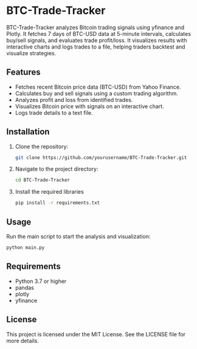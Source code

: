 # BTC-Trade-Tracker

BTC-Trade-Tracker analyzes Bitcoin trading signals using yfinance and Plotly. It fetches 7 days of BTC-USD data at 5-minute intervals, calculates buy/sell signals, and evaluates trade profit/loss. It visualizes results with interactive charts and logs trades to a file, helping traders backtest and visualize strategies.

## Features

- Fetches recent Bitcoin price data (BTC-USD) from Yahoo Finance.
- Calculates buy and sell signals using a custom trading algorithm.
- Analyzes profit and loss from identified trades.
- Visualizes Bitcoin price with signals on an interactive chart.
- Logs trade details to a text file.

## Installation

1. Clone the repository:
   ```bash
   git clone https://github.com/yourusername/BTC-Trade-Tracker.git
   ```

2. Navigate to the project directory:
   ```bash
   cd BTC-Trade-Tracker
   ```
3. Install the required libraries
   ```bash
   pip install -r requirements.txt
   ```

## Usage

Run the main script to start the analysis and visualization:
```bash
python main.py
```

## Requirements

* Python 3.7 or higher
* pandas
* plotly
* yfinance

## License
This project is licensed under the MIT License. See the LICENSE file for more details.
